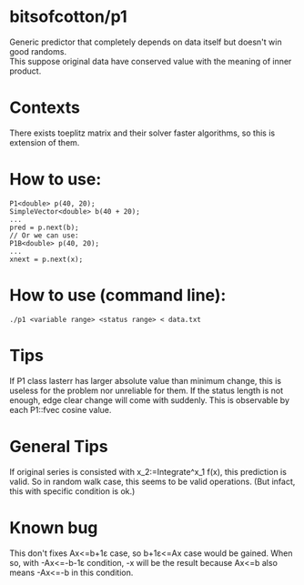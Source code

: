 # bitsofcotton/p1
Generic predictor that completely depends on data itself but doesn't win good randoms.  
This suppose original data have conserved value with the meaning of inner product.  

# Contexts
There exists toeplitz matrix and their solver faster algorithms, so this is extension of them.

# How to use:
    P1<double> p(40, 20);
    SimpleVector<double> b(40 + 20);
    ...
    pred = p.next(b);
    // Or we can use:
    P1B<double> p(40, 20);
    ...
    xnext = p.next(x);

# How to use (command line):
    ./p1 <variable range> <status range> < data.txt

# Tips
If P1 class lasterr has larger absolute value than minimum change, this is useless for the problem nor unreliable for them.
If the status length is not enough, edge clear change will come with suddenly. This is observable by each P1::fvec cosine value.  

# General Tips
If original series is consisted with x_2:=Integrate^x_1 f(x), this prediction is valid. So in random walk case, this seems to be valid operations. (But infact, this with specific condition is ok.)

# Known bug
This don't fixes Ax<=b+1&epsilon; case, so b+1&epsilon;<=Ax case would be gained. When so, with -Ax<=-b-1&epsilon; condition, -x will be the result because Ax<=b also means -Ax<=-b in this condition.
